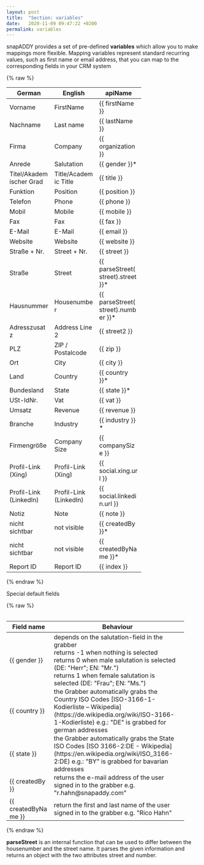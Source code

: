 ```yaml
---
layout: post
title:  "Section: variables"
date:   2020-11-09 09:47:22 +0200
permalink: variables
---
```

snapADDY provides a set of pre-defined **variables** which allow you to make mappings more flexible. Mapping variables represent standard recurring values, such as first name or email address, that you can map to the corresponding fields in your CRM system


{% raw %}
<table>
<colgroup>
<col width="33%" />
<col width="33%" />
<col width="33%" />
</colgroup>
<tr class="header">
<th>German</th>
<th>English</th>
<th>apiName</th>
</tr>

<tbody>

<tr>
<td style="max-width: 100px;">
  Vorname
</td>
<td style="max-width: 100px;">
  FirstName
</td>
<td style="max-width: 100px;">
  {{ firstName }}
</td>
</tr>

<tr>
<td style="max-width: 100px;">
  Nachname
</td>
<td style="max-width: 100px;">
  Last name
</td>
<td style="max-width: 100px;">
  {{ lastName }}
</td>
</tr>

<tr>
<td style="max-width: 100px;">
  Firma
</td>
<td style="max-width: 100px;">
  Company
</td>
<td style="max-width: 100px;">
  {{ organization }}
</td>
</tr>

<tr>
<td style="max-width: 100px;">
  Anrede
</td>
<td style="max-width: 100px;">
  Salutation
</td>
<td style="max-width: 100px;">
  {{ gender }}*
</td>
</tr>

<tr>
<td style="max-width: 100px;">
  Titel/Akademischer Grad
</td>
<td style="max-width: 100px;">
  Title/Academic Title
</td>
<td style="max-width: 100px;">
  {{ title }}
</td>
</tr>

<tr>
<td style="max-width: 100px;">
  Funktion
</td>
<td style="max-width: 100px;">
  Position
</td>
<td style="max-width: 100px;">
  {{ position }}
</td>
</tr>

<tr>
<td style="max-width: 100px;">
  Telefon
</td>
<td style="max-width: 100px;">
  Phone
</td>
<td style="max-width: 100px;">
  {{ phone }}
</td>
</tr>

<tr>
<td style="max-width: 100px;">
  Mobil
</td>
<td style="max-width: 100px;">
  Mobile
</td>
<td style="max-width: 100px;">
  {{ mobile }}
</td>
</tr>

<tr>
<td style="max-width: 100px;">
  Fax
</td>
<td style="max-width: 100px;">
  Fax
</td>
<td style="max-width: 100px;">
  {{ fax }}
</td>
</tr>

<tr>
<td style="max-width: 100px;">
  E-Mail
</td>
<td style="max-width: 100px;">
  E-Mail
</td>

<td style="max-width: 100px;">
  {{ email }}
</td>
</tr>

<tr>
<td style="max-width: 100px;">
  Website
</td>
<td style="max-width: 100px;">
  Website
</td>
<td style="max-width: 100px;">
  {{ website }}
</td>
</tr>

<tr>
<td style="max-width: 100px;">
  Straße + Nr.
</td>
<td style="max-width: 100px;">
  Street + Nr.
</td>
<td style="max-width: 100px;">
  {{ street }}
</td>
</tr>

<tr>
<td style="max-width: 100px;">
  Straße
</td>
<td style="max-width: 100px;">
  Street
</td>
<td style="max-width: 100px;">
  {{ parseStreet(street).street }}*
</td>
</tr>

<tr>
<td style="max-width: 100px;">
  Hausnummer
</td>
<td style="max-width: 100px;">
  Housenumber
</td>
<td style="max-width: 100px;">
 {{ parseStreet(street).number }}*
</td>
</tr>

<tr>
<td style="max-width: 100px;">
  Adresszusatz
</td>
<td style="max-width: 100px;">
  Address Line 2
</td>
<td style="max-width: 100px;">
  {{ street2 }}
</td>
</tr>

<tr>
<td style="max-width: 100px;">
  PLZ
</td>
<td style="max-width: 100px;">
  ZIP / Postalcode
</td>
<td style="max-width: 100px;">
  {{ zip }}
</td>
</tr>

<tr>
<td style="max-width: 100px;">
  Ort
</td>
<td style="max-width: 100px;">
  City
</td>
<td style="max-width: 100px;">
  {{ city }}
</td>
</tr>

<tr>
<td style="max-width: 100px;">
  Land
</td>
<td style="max-width: 100px;">
  Country
</td>
<td style="max-width: 100px;">
  {{ country }}*
</td>
</tr>

<tr>
<td style="max-width: 100px;">
  Bundesland
</td>
<td style="max-width: 100px;">
  State
</td>
<td style="max-width: 100px;">
  {{ state }}*
</td>
</tr>

<tr>
<td style="max-width: 100px;">
  USt-IdNr.
</td>
<td style="max-width: 100px;">
  Vat
</td>
<td style="max-width: 100px;">
  {{ vat }}
</td>
</tr>

<tr>
<td style="max-width: 100px;">
  Umsatz
</td>
<td style="max-width: 100px;">
  Revenue
</td>
<td style="max-width: 100px;">
  {{ revenue }}
</td>
</tr>

<tr>
<td style="max-width: 100px;">
  Branche
</td>
<td style="max-width: 100px;">
  Industry
</td>
<td style="max-width: 100px;">
  {{ industry }} * 
</td>
</tr>

<tr>
<td style="max-width: 100px;">
  Firmengröße
</td>
<td style="max-width: 100px;">
  Company Size
</td>
<td style="max-width: 100px;">
  {{ companySize }}
</td>
</tr>

<tr>
<td style="max-width: 100px;">
  Profil-Link (Xing)
</td>
<td style="max-width: 100px;">
  Profil-Link (Xing)
</td>
<td style="max-width: 100px;">
  {{ social.xing.url }}
</td>
</tr>

<tr>
<td style="max-width: 100px;">
  Profil-Link (LinkedIn)
</td>
<td style="max-width: 100px;">
  Profil-Link (LinkedIn)
</td>
<td style="max-width: 100px;">
  {{ social.linkedin.url }}
</td>
</tr>

<tr>
<td style="max-width: 100px;">
  Notiz
</td>
<td style="max-width: 100px;">
  Note
</td>
<td style="max-width: 100px;">
  {{ note }}
</td>
</tr>

<tr>
<td style="max-width: 100px;">
  nicht sichtbar
</td>
<td style="max-width: 100px;">
  not visible
</td>
<td style="max-width: 100px;">
  {{ createdBy }}*
</td>
</tr>

<tr>
<td style="max-width: 100px;">
  nicht sichtbar
</td>
<td style="max-width: 100px;">
  not visible
</td>
<td style="max-width: 100px;">
  {{ createdByName }}*
</td>
</tr>

<tr>
<td style="max-width: 100px;">
  Report ID
</td>
<td style="max-width: 100px;">
  Report ID
</td>
<td style="max-width: 100px;">
  {{ index }}
</td>
</tr>

</tbody>
<table>
{% endraw %}



Special default fields

{% raw %}
<table>
<colgroup>
<col width="25%" />
<col width="75%" />
</colgroup>
<tr class="header">
<th>Field name</th>
<th>Behaviour</th>
</tr>

<tbody>
<tr>
<td style="max-width: 100px;padding-bottom: 0px;">
  {{ gender }}
</td>
<td style="max-width: 100px;padding-bottom: 0px;">
  depends on the salutation-field in the grabber<br>
  returns -1 when nothing is selected<br>
  returns 0 when male salutation is selected (DE: "Herr"; EN: "Mr.")<br>
  returns 1 when female salutation is selected (DE: "Frau"; EN: "Ms.")
</td>
</tr>

<tr>
<td style="max-width: 100px;padding-bottom: 0px;">
  {{ country }}
</td>
<td style="max-width: 100px;padding-bottom: 0px;">
  the Grabber automatically grabs the Country ISO Codes [ISO-3166-1-Kodierliste – Wikipedia](https://de.wikipedia.org/wiki/ISO-3166-1-Kodierliste)
  e.g.: "DE" is grabbed for german addresses 
</td>
</tr>

<tr>
<td style="max-width: 100px;padding-bottom: 0px;">
  {{ state }}
</td>
<td style="max-width: 100px;padding-bottom: 0px;">
  the Grabber automatically grabs the State ISO Codes [ISO 3166-2:DE - Wikipedia](https://en.wikipedia.org/wiki/ISO_3166-2:DE)
  e.g.: "BY" is grabbed for bavarian addresses 
</td>
</tr>

<tr>
<td style="max-width: 100px;padding-bottom: 0px;">
  {{ createdBy }}
</td>
<td style="max-width: 100px;padding-bottom: 0px;">
  returns the e-mail address of the user signed in to the grabber
  e.g. "r.hahn@snapaddy.com"
</td>
</tr>

<tr>
<td style="max-width: 100px;padding-bottom: 0px;">
  {{ createdByName }}
</td>
<td style="max-width: 100px;padding-bottom: 0px;">
  return the first and last name of the user signed in to the grabber
  e.g. "Rico Hahn"
</td>
</tr>



</tbody>
</table>
{% endraw %}

**parseStreet** is an internal function that can be used to differ between the housenumber and the street name. It parses the given information and returns an object with the two attributes street and number.
